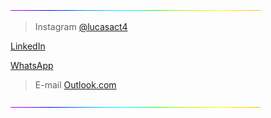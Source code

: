
![4M7IWwP](https://github.com/lucasact4/lucasact4/blob/main/4M7IWwP.gif)

> Instagram [@lucasact4](https://www.instagram.com/lucasact4/)
> 
[LinkedIn](www.linkedin.com/in/lucasact4)

[WhatsApp](https://wa.me/5581984414760)

> E-mail [Outlook.com](funcraftact4@outlook.com)

![4M7IWwP](https://github.com/lucasact4/lucasact4/blob/main/4M7IWwP.gif)
